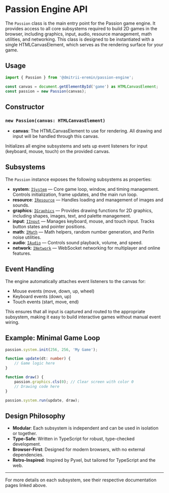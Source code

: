 # Passion Engine API

The `Passion` class is the main entry point for the Passion game engine. It provides access to all core subsystems required to build 2D games in the browser, including graphics, input, audio, resource management, math utilities, and networking. This class is designed to be instantiated with a single HTMLCanvasElement, which serves as the rendering surface for your game.

## Usage

```typescript
import { Passion } from '@dmitrii-eremin/passion-engine';

const canvas = document.getElementById('game') as HTMLCanvasElement;
const passion = new Passion(canvas);
```

## Constructor

### `new Passion(canvas: HTMLCanvasElement)`
- **canvas**: The HTMLCanvasElement to use for rendering. All drawing and input will be handled through this canvas.

Initializes all engine subsystems and sets up event listeners for input (keyboard, mouse, touch) on the provided canvas.

## Subsystems

The `Passion` instance exposes the following subsystems as properties:

- **system**: [`ISystem`](./system.md) — Core game loop, window, and timing management. Controls initialization, frame updates, and the main run loop.
- **resource**: [`IResource`](./resource.md) — Handles loading and management of images and sounds.
- **graphics**: [`IGraphics`](./graphics.md) — Provides drawing functions for 2D graphics, including shapes, images, text, and palette management.
- **input**: [`IInput`](./input.md) — Manages keyboard, mouse, and touch input. Tracks button states and pointer positions.
- **math**: [`IMath`](./math.md) — Math helpers, random number generation, and Perlin noise utilities.
- **audio**: [`IAudio`](./audio.md) — Controls sound playback, volume, and speed.
- **network**: [`INetwork`](./network.md) — WebSocket networking for multiplayer and online features.

## Event Handling

The engine automatically attaches event listeners to the canvas for:
- Mouse events (move, down, up, wheel)
- Keyboard events (down, up)
- Touch events (start, move, end)

This ensures that all input is captured and routed to the appropriate subsystem, making it easy to build interactive games without manual event wiring.

## Example: Minimal Game Loop

```typescript
passion.system.init(256, 256, 'My Game');

function update(dt: number) {
    // Game logic here
}

function draw() {
    passion.graphics.cls(0); // Clear screen with color 0
    // Drawing code here
}

passion.system.run(update, draw);
```

## Design Philosophy

- **Modular**: Each subsystem is independent and can be used in isolation or together.
- **Type-Safe**: Written in TypeScript for robust, type-checked development.
- **Browser-First**: Designed for modern browsers, with no external dependencies.
- **Retro-Inspired**: Inspired by Pyxel, but tailored for TypeScript and the web.

---

For more details on each subsystem, see their respective documentation pages linked above.